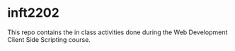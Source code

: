 # inft2202

This repo contains the in class activities done during the Web Development Client Side Scripting course. 
